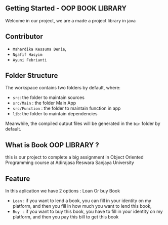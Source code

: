 ## Getting Started - OOP BOOK LIBRARY

Welcome in our project, we are a made a project library in java 
## Contributor
- `Mahardika Kessuma Denie`, 
- `Ngafif Hasyim ` 
- `Ayuni Febrianti`

## Folder Structure

The workspace contains two folders by default, where:

- `src`: the folder to maintain sources
- `src/Main` : the folder Main App
- `src/Function` : the folder to maintain function in app
- `lib`: the folder to maintain dependencies

Meanwhile, the compiled output files will be generated in the `bin` folder by default.

## What is Book OOP LIBRARY ? 
this is our project to complete a big assignment in Object Oriented Programming course at Adirajasa Reswara Sanjaya University

## Feature
In this aplication we have 2 options : Loan Or buy Book 

- `Loan` : if you want to lend a book, you can fill in your identity on my platform, and then you fill in how much you want to lend this book,
- `Buy ` : if you want to buy this book, you have to fill in your identity on my platform, and then you pay this bill to get this book 


